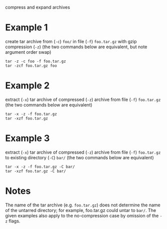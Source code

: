 
compress and expand archives

# Example 1
create tar archive from (`-c`) `foo/` in file (`-f`) `foo.tar.gz` with gzip compression (`-z`)
(the two commands below are equivalent, but note argument order swap)
```
tar -z -c foo -f foo.tar.gz
tar -zcf foo.tar.gz foo
```

# Example 2
extract (`-x`) tar archive of compressed (`-z`) archive from file (`-f`) `foo.tar.gz`
(the two commands below are equivalent)
```
tar -x -z -f foo.tar.gz
tar -xzf foo.tar.gz
```

# Example 3
extract (`-x`) tar archive of compressed (`-z`) archive from file (`-f`) `foo.tar.gz` to existing directory (`-C`) `bar/`
(the two commands below are equivalent)
```
tar -x -z -f foo.tar.gz -C bar/
tar -xzf foo.tar.gz -C bar/
```

# Notes
The name of the tar archive (e.g. `foo.tar.gz`) does not determine the name of the untarred directory; for example, foo.tar.gz could untar to `bar/`.
The given examples also apply to the no-compression case by omission of the `-z` flags.

